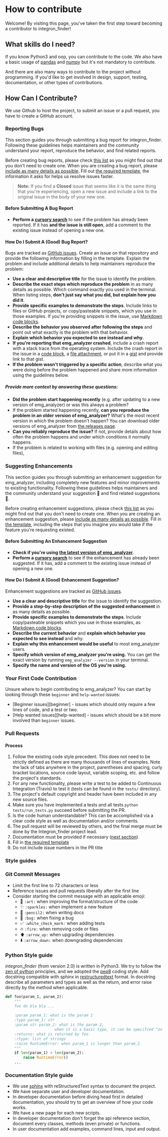 # How to contribute

Welcome! By visiting this page, 
you've taken the first step toward becoming a contributor to integron_finder!

## What skills do I need?

If you know Python3 and oop, you can contribute to the code. 
We also have a basic usage of [pandas](https://pandas.pydata.org/) and 
[numpy](http://www.numpy.org/) but it's not mandatory to contribute.

And there are also many ways to contribute to the project without programming. 
If you'd like to get involved in design, 
support, testing, documentation, or other types of contributions.


## How Can I Contribute?

We use Github to host the project, to submit an issue or a pull request,
you have to create a GitHub account.

### Reporting Bugs

This section guides you through submitting a bug report for integron_finder. 
Following these guidelines helps maintainers and the community understand your report, 
reproduce the behavior, and find related reports.

Before creating bug reports, please check [this list](#before-submitting-a-bug-report) 
as you might find out that you don't need to create one.
When you are creating a bug report, please 
[include as many details as possible](#how-do-i-submit-a-good-bug-report). 
Fill out [the required template](.github/ISSUE_TEMPLATE.md), the information it asks for helps us resolve issues faster.

> **Note:**
> If you find a **Closed** issue that seems like it is the same thing that you're experiencing, 
> open a new issue and include a link to the original issue in the body of your new one.

#### Before Submitting A Bug Report

* **Perform a [cursory search](https://github.com/gem-pasteur/Integron_Finder/issues?q=is%3Aopen+is%3Aissue+label%3Abug)** to see if the problem has already been reported. 
If it has **and the issue is still open**, add a comment to the existing issue instead of opening a new one.


#### How Do I Submit A (Good) Bug Report?

Bugs are tracked as [GitHub issues](https://guides.github.com/features/issues/). 
Create an issue on that repository and provide the following information by filling in the template.
Explain the problem and include additional details to help maintainers reproduce the problem:

* **Use a clear and descriptive title** for the issue to identify the problem.
* **Describe the exact steps which reproduce the problem** in as many details as possible. 
  Which command exactly you used in the terminal. 
  When listing steps, **don't just say what you did, but explain how you did it**. 
* **Provide specific examples to demonstrate the steps**. 
  Include links to files or GitHub projects, or copy/pasteable snippets, which you use in those examples. 
  If you're providing snippets in the issue, use [Markdown code blocks](https://help.github.com/articles/markdown-basics/#multiple-lines).
* **Describe the behavior you observed after following the steps** and point out what exactly is the problem with that behavior.
* **Explain which behavior you expected to see instead and why.**
* **If you're reporting that emg_analyzer crashed**, 
  include a crash report with a stack trace from the operating system. 
  Include the crash report in the issue in a [code block](https://help.github.com/articles/markdown-basics/#multiple-lines), 
  a [file attachment](https://help.github.com/articles/file-attachments-on-issues-and-pull-requests/), 
  or put it in a [gist](https://gist.github.com/) and provide link to that gist.
* **If the problem wasn't triggered by a specific action**, describe what you were doing before the problem happened 
  and share more information using the guidelines below.

##### Provide more context by answering these questions:

* **Did the problem start happening recently** (e.g. after updating to a new version of emg_analyzer) or was this always a problem?
* If the problem started happening recently, **can you reproduce the problem in an older version of emg_analyzer?** 
  What's the most recent version in which the problem doesn't happen? You can download older versions of emg_analyzer from 
  [the releases page](https://github.com/freeh4cker/emg_analyzer/releases).
* **Can you reliably reproduce the issue?** If not, provide details about how often the problem happens and under which conditions it normally happens.
* If the problem is related to working with files (e.g. opening and editing files), 

### Suggesting Enhancements

This section guides you through submitting an enhancement suggestion for emg_analyzer, 
including completely new features and minor improvements to existing functionality. 
Following these guidelines helps maintainers and the community understand your suggestion :pencil: 
and find related suggestions :mag_right:.

Before creating enhancement suggestions, please check [this list](#before-submitting-an-enhancement-suggestion) 
as you might find out that you don't need to create one. 
When you are creating an enhancement suggestion, please [include as many details as possible](#how-do-i-submit-a-good-enhancement-suggestion). 
Fill in [the template](.github/ISSUE_TEMPLATE.md), including the steps that you imagine you would take if the feature you're requesting existed.

#### Before Submitting An Enhancement Suggestion

* **Check if you're using [the latest version of emg_analyzer](https://github.com/freeh4cker/emg_analyzer/releases)**.
* **Perform a [cursory search](https://github.com/freeh4cker/emg_analyzer/issues?q=is%3Aopen+is%3Aissue+label%3Aenhancement)** 
  to see if the enhancement has already been suggested. 
  If it has, add a comment to the existing issue instead of opening a new one.

#### How Do I Submit A (Good) Enhancement Suggestion?

Enhancement suggestions are tracked as [GitHub issues](https://guides.github.com/features/issues/). 

* **Use a clear and descriptive title** for the issue to identify the suggestion.
* **Provide a step-by-step description of the suggested enhancement** in as many details as possible.
* **Provide specific examples to demonstrate the steps**. 
  Include copy/pasteable snippets which you use in those examples, as [Markdown code blocks](https://help.github.com/articles/markdown-basics/#multiple-lines).
* **Describe the current behavior** and **explain which behavior you expected to see instead** and why.
* **Explain why this enhancement would be useful** to most emg_analyzer users.
* **Specify which version of emg_analyzer you're using.** You can get the exact version by running `emg_analyzer --version` in your terminal.
* **Specify the name and version of the OS you're using.**

### Your First Code Contribution

Unsure where to begin contributing to emg_analyzer? You can start by looking through these `beginner` and `help-wanted` issues:

* [Beginner issues][beginner] - issues which should only require a few lines of code, and a test or two.
* [Help wanted issues][help-wanted] - issues which should be a bit more involved than `beginner` issues.

### Pull Requests

#### Process

1. Follow the existing code style precedent. This does not need to be strictly
   defined as there are many thousands of lines of examples. Note the lack
   of tabs anywhere in the project, parentheses and spacing, curly bracket
   locations, source code layout, variable scoping, etc. and follow the
   project's standards.
2. For any new functionality, please write a test to be added to Continuous
   Integration (Travis) to test it (tests can be found in the `tests/`
   directory).
3. The project's default copyright and header have been included in any new
   source files.
4. Make sure you have implemented a tests and all tests `python tests/run_tests.py`
   succeed before submitting the PR.
5. Is the code human understandable? This can be accomplished via a clear code
   style as well as documentation and/or comments.
6. The pull request will be reviewed by others, and the final merge must be
   done by the Integron_finder project lead.
7. Documentation must be provided if necessary ([next section](#documentation-style-guide))
8. Fill in [the required template](PULL_REQUEST_TEMPLATE.md)
9. Do not include issue numbers in the PR title

### Style guides

### Git Commit Messages

* Limit the first line to 72 characters or less
* Reference issues and pull requests liberally after the first line
* Consider starting the commit message with an applicable emoji:
    * :art: `:art:` when improving the format/structure of the code
    * :sparkles: `:sparkles:` when implement a new feature
    * :memo: `:pencil2:` when writing docs
    * :bug: `:bug:` when fixing a bug
    * :white_check_mark: `:white_check_mark:` when adding tests
    * :fire: `:fire:` when removing code or files
    * :arrow_up: `:arrow_up:` when upgrading dependencies
    * :arrow_down: `:arrow_down:` when downgrading dependencies


### Python Style guide

*integron_finder* (from version 2.0) is written in Python3. 
We try to follow the [zen of python](https://www.python.org/dev/peps/pep-0020/) principles, 
and we adopted the [pep8](https://www.python.org/dev/peps/pep-0008/) coding style.
Add docstring compatible with sphinx in [restructuredtext]() format.
In docstring describe all parameters and types as well as the return, and error raise
 directly by the method when applicable.

```python
def foo(param_1, param_2):
    """
    foo do bla bla ...
    
    :param param_1: what is the param 1
    :type param_1: str
    :param str param_2: what is the param 2, 
                      when it is a basic type, it can be specified "on line"
    :returns: what is returned by foo
    :rtype: list of strings 
    :raise RuntimeError: when param_1 is longer than param_2
    """
    if len(param_1) > len(param_2):
        raise RuntimeError()
    ...
```

### Documentation Style guide

* We use [sphinx](http://www.sphinx-doc.org/en/stable/) with reStructuredText syntax to document the project.
* We have separate user and developer documentation.
* In developer documentation before diving head first in detailed documentation,
  you should try to get an overview of how your code works.
* We have a new page for each new scripts.
* In developer documentation don't forget the api reference section,
  document every classes, methods (even private) or functions.
* In user documentation add examples, command lines, input and output.

